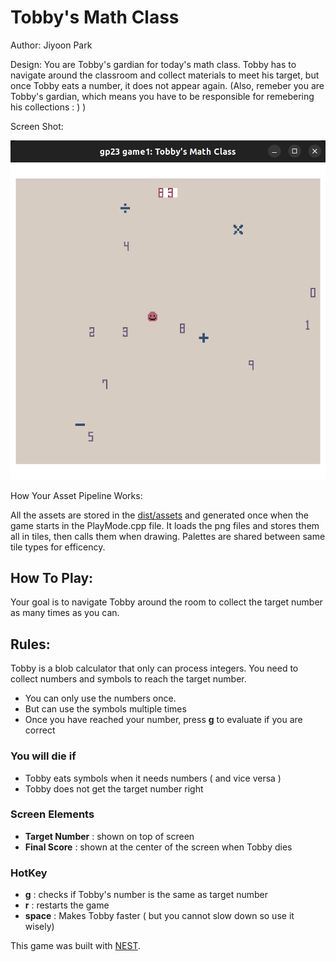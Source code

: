 # Tobby's Math Class

Author: Jiyoon Park

Design: You are Tobby's gardian for today's math class. Tobby has to navigate around the classroom and collect materials to meet his target, but once Tobby eats a number, it does not appear again. (Also, remeber you are Tobby's gardian, which means you have to be responsible for remebering his collections : ) )

Screen Shot:

![Screen Shot](screenshot.png)

How Your Asset Pipeline Works:

All the assets are stored in the [dist/assets](/15-466-f23-base1/dist/assets/) and generated once when the game starts in the PlayMode.cpp file. It loads the png files and stores them all in tiles, then calls them when drawing. Palettes are shared between same tile types for efficency.

## How To Play:

Your goal is to navigate Tobby around the room to collect the target number as many times as you can.

## Rules:

Tobby is a blob calculator that only can process integers. You need to collect numbers and symbols to reach the target number.

- You can only use the numbers once.
- But can use the symbols multiple times
- Once you have reached your number, press **g** to evaluate if you are correct

### You will die if

- Tobby eats symbols when it needs numbers ( and vice versa )
- Tobby does not get the target number right

### Screen Elements

- **Target Number** : shown on top of screen
- **Final Score** : shown at the center of the screen when Tobby dies

### HotKey

- **g** : checks if Tobby's number is the same as target number
- **r** : restarts the game
- **space** : Makes Tobby faster ( but you cannot slow down so use it wisely)

This game was built with [NEST](NEST.md).
